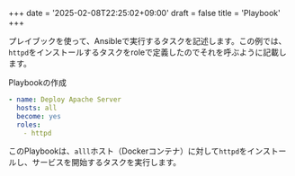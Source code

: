 +++
date = '2025-02-08T22:25:02+09:00'
draft = false
title = 'Playbook'
+++

プレイブックを使って、Ansibleで実行するタスクを記述します。この例では、`httpd`をインストールするタスクをroleで定義したのでそれを呼ぶように記載します。

Playbookの作成

```yaml
- name: Deploy Apache Server
  hosts: all
  become: yes
  roles:
　  - httpd
```
          
        
このPlaybookは、`alll`ホスト（Dockerコンテナ）に対して`httpd`をインストールし、サービスを開始するタスクを実行します。
